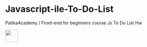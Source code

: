 # Javascript-ile-To-Do-List
PatikaAcademy / Front-end for beginners course Js To Do List Hw


<img src="https://jmp.sh/re5EaLui/giphy.gif)
" width="40" height="40" />


